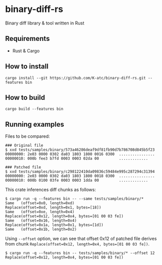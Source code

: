 binary-diff-rs
====

Binary diff library & tool written in Rust


Requirements
----
* Rust & Cargo


How to install
----
```shell
cargo install --git https://github.com/K-atc/binary-diff-rs.git --features bin
```


How to build
----
```shell
cargo build --features bin
```


Running examples
----
Files to be compared:
```
### Original file
$ xxd tests/samples/binary/573a46286deaf9df81fb90d7b786708d845b5f23
00000000: 2e03 0000 0302 da03 1803 1800 0016 0300  ................
00000010: 000b fee3 b7fd 0003 0003 02da 00         .............

### Patched file
$ xxd tests/samples/binary/c298122410da09836c59484e995c287294c31394
00000000: 2e03 0000 0302 da03 1803 1800 0018 0300  ................
00000010: 000b 0100 03fe 0003 0003 1dda 00         .............
```


This crate inferences diff chunks as follows:

```
$ cargo run -q --features bin -- --same tests/samples/binary/*
Same   (offset=0x0, length=0xd)
Replace(offset=0xd, length=0x1, bytes=[18])
Same   (offset=0xe, length=0x4)
Replace(offset=0x12, length=0x4, bytes=[01 00 03 fe])
Same   (offset=0x16, length=0x4)
Replace(offset=0x1a, length=0x1, bytes=[1d])
Same   (offset=0x1b, length=0x2)
```

Using `--offset` option, we can see that offset 0x12 of patched file derives from chunk `Replace(offset=0x12, length=0x4, bytes=[01 00 03 fe])`.

```
$ cargo run -q --features bin -- tests/samples/binary/* --offset 12
Replace(offset=0x12, length=0x4, bytes=[01 00 03 fe])
```
